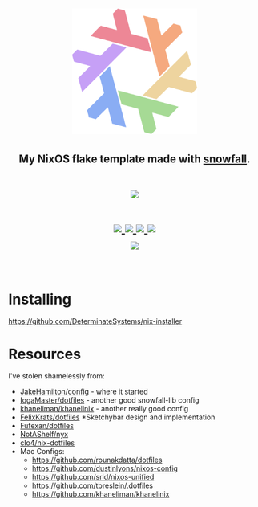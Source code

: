 <h1 align="center"> <img src="./.github/assets/flake.webp" width="250px"/></h1>
<h2 align="center">My NixOS flake template made with <a href="https://github.com/snowfallorg/lib">snowfall</a>.</h2>

<h1 align="center">
<a href='#'><img src="https://raw.githubusercontent.com/catppuccin/catppuccin/main/assets/palette/macchiato.png" width="600px"/></a>
  <br>
  <br>
  <div>
    <a href="https://github.com/sini/shinjitsu/issues">
        <img src="https://img.shields.io/github/issues/sini/shinjitsu?color=fab387&labelColor=303446&style=for-the-badge">
    </a>
    <a href="https://github.com/sini/shinjitsu/stargazers">
        <img src="https://img.shields.io/github/stars/sini/shinjitsu?color=ca9ee6&labelColor=303446&style=for-the-badge">
    </a>
    <a href="https://github.com/sini/shinjitsu">
        <img src="https://img.shields.io/github/repo-size/sini/shinjitsu?color=ea999c&labelColor=303446&style=for-the-badge">
    </a>
    <a href="https://github.com/sini/shinjitsu/blob/main/.github/LICENCE">
        <img src="https://img.shields.io/static/v1.svg?style=for-the-badge&label=License&message=MIT&logoColor=ca9ee6&colorA=313244&colorB=cba6f7"/>
    </a>
    <br>
    </div>
        <img href="https://builtwithnix.org" src="https://builtwithnix.org/badge.svg"/>
   </h1>
   <br>

# Installing 
https://github.com/DeterminateSystems/nix-installer

# Resources

I've stolen shamelessly from:

- [JakeHamilton/config](https://github.com/jakehamilton/config) - where it started
- [IogaMaster/dotfiles](https://github.com/IogaMaster/dotfiles/) - another good snowfall-lib config
- [khaneliman/khanelinix](https://github.com/khaneliman/khanelinix) - another really good config
- [FelixKrats/dotfiles](https://github.com/FelixKratz/dotfiles) *Sketchybar
  design and implementation
- [Fufexan/dotfiles](https://github.com/fufexan/dotfiles)
- [NotAShelf/nyx](https://github.com/NotAShelf/nyx)
- [clo4/nix-dotfiles](https://github.com/clo4/nix-dotfiles)
- Mac Configs:
  - https://github.com/rounakdatta/dotfiles
  - https://github.com/dustinlyons/nixos-config
  - https://github.com/srid/nixos-unified
  - https://github.com/tbreslein/.dotfiles
  - https://github.com/khaneliman/khanelinix